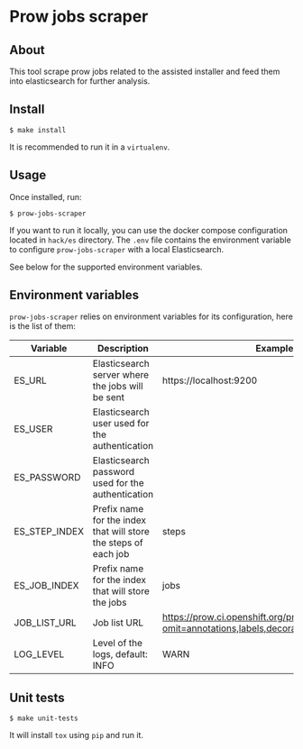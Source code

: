# Prow jobs scraper

## About

This tool scrape prow jobs related to the assisted installer and feed them into elasticsearch for further analysis.

## Install

```
$ make install
```

It is recommended to run it in a `virtualenv`.

## Usage

Once installed, run:

```
$ prow-jobs-scraper
```

If you want to run it locally, you can use the docker compose configuration located in `hack/es` directory. The `.env` file contains the environment variable to configure `prow-jobs-scraper` with a local Elasticsearch.

See below for the supported environment variables.

## Environment variables

`prow-jobs-scraper` relies on environment variables for its configuration, here is the list of them:

| Variable          |  Description                                                      | Example |
| --- | --- | --- |
| ES_URL            | Elasticsearch server where the jobs will be sent                  | https://localhost:9200 |
| ES_USER           | Elasticsearch user used for the authentication                    | |
| ES_PASSWORD       | Elasticsearch password used for the authentication                | |
| ES_STEP_INDEX     | Prefix name for the index that will store the steps of each job   | steps |
| ES_JOB_INDEX      | Prefix name for the index that will store the jobs                | jobs |
| JOB_LIST_URL      | Job list URL                                                      | https://prow.ci.openshift.org/prowjobs.js?omit=annotations,labels,decoration_config,pod_spec |
| LOG_LEVEL         | Level of the logs, default: INFO                                  | WARN |

## Unit tests

```
$ make unit-tests
```

It will install `tox` using `pip` and run it.

